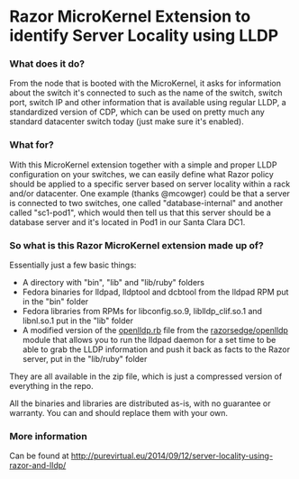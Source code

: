 Razor MicroKernel Extension to identify Server Locality using LLDP
========

### What does it do?

From the node that is booted with the MicroKernel, it asks for information about the switch it's connected to such as the name of the switch, switch port, switch IP and other information that is available using regular LLDP, a standardized version of CDP, which can be used on pretty much any standard datacenter switch today (just make sure it's enabled).

### What for?

With this MicroKernel extension together with a simple and proper LLDP configuration on your switches, we can easily define what Razor policy should be applied to a specific server based on server locality within a rack and/or datacenter. One example (thanks @mcowger) could be that a server is connected to two switches, one called "database-internal" and another called "sc1-pod1", which would then tell us that this server should be a database server and it's located in Pod1 in our Santa Clara DC1.

### So what is this Razor MicroKernel extension made up of?

Essentially just a few basic things:

 - A directory with "bin", "lib" and "lib/ruby" folders
 - Fedora binaries for lldpad, lldptool and dcbtool from the lldpad RPM put in the "bin" folder
 - Fedora libraries from RPMs for libconfig.so.9, liblldp_clif.so.1 and libnl.so.1 put in the "lib" folder
 - A modified version of the [openlldp.rb](https://github.com/razorsedge/puppet-openlldp/blob/master/lib/facter/openlldp.rb) file from the [razorsedge/openlldp](https://forge.puppetlabs.com/razorsedge/openlldp) module that allows you to run the lldpad daemon for a set time to be able to grab the LLDP information and push it back as facts to the Razor server, put in the "lib/ruby" folder

They are all available in the zip file, which is just a compressed version of everything in the repo.

All the binaries and libraries are distributed as-is, with no guarantee or warranty. You can and should replace them with your own.


### More information

Can be found at http://purevirtual.eu/2014/09/12/server-locality-using-razor-and-lldp/
